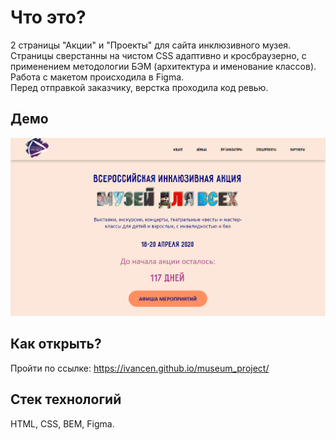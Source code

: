 # Что это?
2 страницы "Акции" и "Проекты" для сайта инклюзивного музея.<br>
Страницы сверстанны на чистом CSS адаптивно и кросбраузерно, с применением методологии БЭМ (архитектура и именование классов).<br>
Работа с макетом происходила в Figma.<br>
Перед отправкой заказчику, верстка проходила код ревью.

## Демо 
![Main page](https://github.com/IvanCen/museum_project/blob/master/images/musem.png "Акции")

## Как открыть?
Пройти по ссылке: https://ivancen.github.io/museum_project/

## Стек технологий
HTML, CSS, BEM, Figma.


